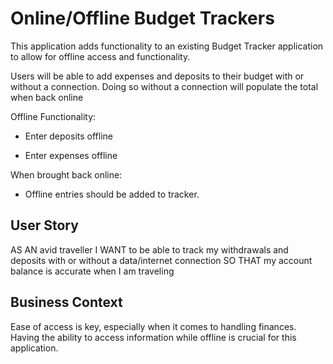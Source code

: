 # Online/Offline Budget Trackers

This application adds functionality to an existing Budget Tracker application to allow for offline access and functionality.

Users will be able to add expenses and deposits to their budget with or without a connection. Doing so without a connection will populate the total when back online

Offline Functionality:

  * Enter deposits offline

  * Enter expenses offline

When brought back online:

  * Offline entries should be added to tracker.

## User Story
AS AN avid traveller
I WANT to be able to track my withdrawals and deposits with or without a data/internet connection
SO THAT my account balance is accurate when I am traveling

## Business Context

Ease of access is key, especially when it comes to handling finances. Having the ability to access information while offline is crucial for this application.
